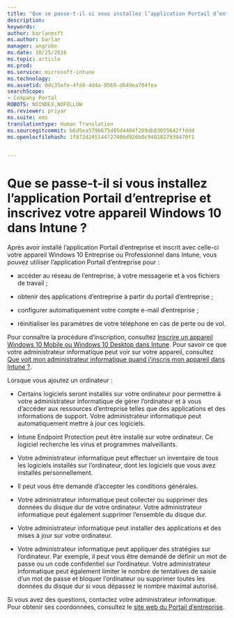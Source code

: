 ```yaml
---
title: "Que se passe-t-il si vous installez l’application Portail d’entreprise et inscrivez votre appareil Windows 10 dans Intune ? | Microsoft Docs"
description: 
keywords: 
author: barlanmsft
ms.author: barlan
manager: angrobe
ms.date: 10/25/2016
ms.topic: article
ms.prod: 
ms.service: microsoft-intune
ms.technology: 
ms.assetid: 0dc35efe-4fd4-4d4a-8569-d649ea704fea
searchScope:
- Company Portal
ROBOTS: NOINDEX,NOFOLLOW
ms.reviewer: priyar
ms.suite: ems
translationtype: Human Translation
ms.sourcegitcommit: b6d5ea579b675d85d4404f289db83055642ffddd
ms.openlocfilehash: 1f872d245144727406d926b0c9401827939470f1


---
```



# <a name="what-happens-if-you-install-the-company-portal-app-and-enroll-your-windows-10-device-in-intune"></a>Que se passe-t-il si vous installez l’application Portail d’entreprise et inscrivez votre appareil Windows 10 dans Intune ?

Après avoir installé l’application Portail d’entreprise et inscrit avec celle-ci votre appareil Windows 10 Entreprise ou Professionnel dans Intune, vous pouvez utiliser l’application Portail d’entreprise pour :

-   accéder au réseau de l’entreprise, à votre messagerie et à vos fichiers de travail ;

-   obtenir des applications d’entreprise à partir du portail d’entreprise ;

-   configurer automatiquement votre compte e-mail d’entreprise ;

-   réinitialiser les paramètres de votre téléphone en cas de perte ou de vol.

Pour connaître la procédure d’inscription, consultez [Inscrire un appareil Windows 10 Mobile ou Windows 10 Desktop dans Intune](enroll-your-w10-phone-or-w10-pc-windows.md). Pour savoir ce que votre administrateur informatique peut voir sur votre appareil, consultez [Que voit mon administrateur informatique quand j’inscris mon appareil dans Intune ?](what-can-your-it-administrator-see-when-you-enroll-your-device-in-intune-windows.md).

Lorsque vous ajoutez un ordinateur :

-   Certains logiciels seront installés sur votre ordinateur pour permettre à votre administrateur informatique de gérer l’ordinateur et à vous d’accéder aux ressources d’entreprise telles que des applications et des informations de support. Votre administrateur informatique peut automatiquement mettre à jour ces logiciels.

-   Intune Endpoint Protection peut être installé sur votre ordinateur. Ce logiciel recherche les virus et programmes malveillants.

-   Votre administrateur informatique peut effectuer un inventaire de tous les logiciels installés sur l’ordinateur, dont les logiciels que vous avez installés personnellement.

-   Il peut vous être demandé d’accepter les conditions générales.

-   Votre administrateur informatique peut collecter ou supprimer des données du disque dur de votre ordinateur. Votre administrateur informatique peut également supprimer l’ensemble du disque dur.

-   Votre administrateur informatique peut installer des applications et des mises à jour sur votre ordinateur.

-   Votre administrateur informatique peut appliquer des stratégies sur l’ordinateur. Par exemple, il peut vous être demandé de définir un mot de passe ou un code confidentiel sur l’ordinateur. Votre administrateur informatique peut également limiter le nombre de tentatives de saisie d’un mot de passe et bloquer l’ordinateur ou supprimer toutes les données du disque dur si vous dépassez le nombre maximal autorisé.

Si vous avez des questions, contactez votre administrateur informatique. Pour obtenir ses coordonnées, consultez le [site web du Portail d’entreprise](http://portal.manage.microsoft.com).



<!--HONumber=Dec16_HO2-->


